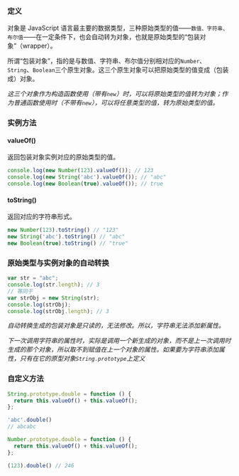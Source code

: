 ### 定义

对象是 JavaScript 语言最主要的数据类型，三种原始类型的值——`数值、字符串、布尔值`——在一定条件下，也会自动转为对象，也就是原始类型的“包装对象”（wrapper）。

所谓“包装对象”，指的是与数值、字符串、布尔值分别相对应的`Number`、`String`、`Boolean`三个原生对象。这三个原生对象可以把原始类型的值变成（包装成）对象。

*这三个对象作为构造函数使用（带有`new`）时，可以将原始类型的值转为对象；作为普通函数使用时（不带有`new`），可以将任意类型的值，转为原始类型的值。*


### 实例方法

#### valueOf()

返回包装对象实例对应的原始类型的值。
```js
console.log(new Number(123).valueOf()); // 123
console.log(new String('abc').valueOf()); // "abc"
console.log(new Boolean(true).valueOf()); // true
```

#### toString()

返回对应的字符串形式。
```js
new Number(123).toString() // "123"
new String('abc').toString() // "abc"
new Boolean(true).toString() // "true"
```

### 原始类型与实例对象的自动转换
```js
var str = "abc";
console.log(str.length); // 3
// 等同于
var strObj = new String(str);
console.log(strObj);
console.log(strObj.length); // 3
```
*自动转换生成的包装对象是只读的，无法修改。所以，字符串无法添加新属性。*

*下一次调用字符串的属性时，实际是调用一个新生成的对象，而不是上一次调用时生成的那个对象，所以取不到赋值在上一个对象的属性。如果要为字符串添加属性，只有在它的原型对象`String.prototype`上定义*

### 自定义方法

```js
String.prototype.double = function () {
  return this.valueOf() + this.valueOf();
};

'abc'.double()
// abcabc

Number.prototype.double = function () {
  return this.valueOf() + this.valueOf();
};

(123).double() // 246
```